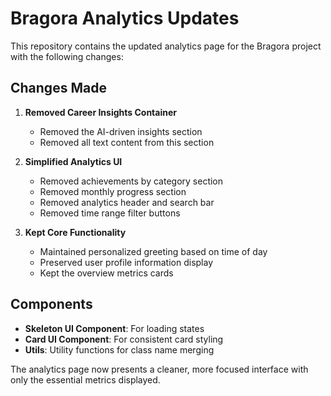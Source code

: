 # Bragora Analytics Updates

This repository contains the updated analytics page for the Bragora project with the following changes:

## Changes Made

1. **Removed Career Insights Container**
   - Removed the AI-driven insights section
   - Removed all text content from this section

2. **Simplified Analytics UI**
   - Removed achievements by category section
   - Removed monthly progress section
   - Removed analytics header and search bar
   - Removed time range filter buttons

3. **Kept Core Functionality**
   - Maintained personalized greeting based on time of day
   - Preserved user profile information display
   - Kept the overview metrics cards

## Components

- **Skeleton UI Component**: For loading states
- **Card UI Component**: For consistent card styling
- **Utils**: Utility functions for class name merging

The analytics page now presents a cleaner, more focused interface with only the essential metrics displayed.